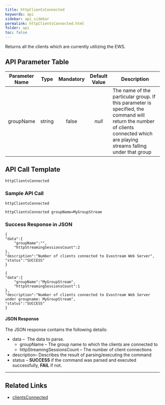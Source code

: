```yaml
---
title: httpClientsConnected
keywords: api
sidebar: api_sidebar
permalink: httpClientsConnected.html
folder: api
toc: false
---
```




Returns all the clients which are currently utilizing the EWS.



## API Parameter Table

| **Parameter Name** |  Type  | **Mandatory** | **Default Value** | **Description**                          |
| :----------------: | :----: | :-----------: | :---------------: | ---------------------------------------- |
|     groupName      | string |     false     |      *null*       | The name of the particular group. If this parameter is specified, the command will return the number of clients connected which are playing streams falling under that group |



## API Call Template

``` 
httpClientsConnected
```



### Sample API Call

```
httpClientsConnected
```

```
httpClientsConnected groupName=MyGroupStream
```



### Success Response in JSON

``` 
{
"data":{
    "groupName":"",
    "httpStreamingSessionsCount":2
},
"description":"Number of clients connected to Evostream Web Server",
"status":"SUCCESS"
}
```

```
{
"data":{
    "groupName":"MyGroupStream",
    "httpStreamingSessionsCount":1
},
"description":"Number of clients connected to Evostream Web Server under groupname: MyGroupStream",
"status":"SUCCESS"
}
```



#### JSON Response

The JSON response contains the following details:

- data –  The data to parse.
  - groupName – The group name to which the clients are connected to
  - httpStreamingSessionsCount – The number of client connections
- description– Describes the result of parsing/executing the command
- status – **SUCCESS** if the command was parsed and executed successfully, **FAIL** if not.

------

## Related Links

- [clientsConnected](clientsConnected.html)